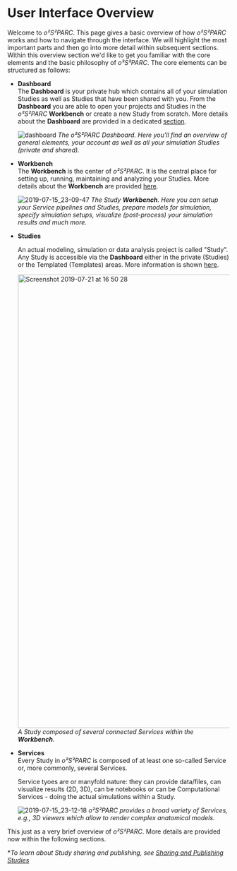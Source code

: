 # User Interface Overview

Welcome to *o²S²PARC*. This page gives a basic overview of how *o²S²PARC* works and how to navigate through the interface. We will highlight the most important parts and then go into more detail within subsequent sections. Within this overview section we'd like to get you familiar with the core elements and the basic philosophy of *o²S²PARC*. The core elements can be structured as follows:

* **Dashboard** <br/>
  The **Dashboard** is your private hub which contains all of your simulation Studies as well as Studies that have been shared with you. From the **Dashboard** you are able to open your projects and Studies in the *o²S²PARC* **Workbench** or create a new Study from scratch. More details about the **Dashboard** are provided in a dedicated [section](/docs/platform_introduction/dashboard.md).

    ![dashboard](https://user-images.githubusercontent.com/28002886/153439343-536f50db-c0bc-4bf7-b7a8-4ce559280683.png)
    _The *o²S²PARC* Dashboard. Here you'll find an overview of general elements, your account as well as all your simulation Studies (private and shared)._

* **Workbench** <br/>
  The **Workbench** is the center of *o²S²PARC*. It is the central place for setting up, running, maintaining and analyzing your Studies. More details about the **Workbench** are provided [here](/docs/platform_introduction/studies?id=study-workbench).

  ![2019-07-15_23-09-47](https://user-images.githubusercontent.com/28002886/153258493-b8c84a28-ae5c-4988-8333-ee9d4bd39997.png)
    *The Study **Workbench**. Here you can setup your Service pipelines and Studies, prepare models for simulation, specify simulation setups, visualize (post-process) your simulation results and much more.*

* **Studies** <br/>

    An actual modeling, simulation or data analysis project is called "Study". Any Study is accessible via the **Dashboard** either in the private (Studies) or the Templated (Templates) areas. More information is shown [here](/docs/platform_introduction/studies.md).

    <img width="1028" alt="Screenshot 2019-07-21 at 16 50 28" src="https://user-images.githubusercontent.com/28002886/137307481-0f854408-7d2a-4dec-8986-2743a3a68784.png"> <br/>
    *A Study composed of several connected Services within the **Workbench**.*


* **Services** <br/>
  Every Study in *o²S²PARC* is composed of at least one so-called Service or, more commonly, several Services.

  Service tyoes are or manyfold nature: they can provide data/files, can visualize results (2D, 3D), can be notebooks or can be Computational Services - doing the actual simulations within a Study.

  ![2019-07-15_23-12-18](https://user-images.githubusercontent.com/28002886/137308268-9e4c3be5-884d-4b2a-bdd6-425ad9c0dcce.png)
  *o²S²PARC provides a broad variety of Services, e.g., 3D viewers which allow to render complex anatomical models.*

This just as a very brief overview of *o²S²PARC*. More details are provided now within the following sections.

**To learn about Study sharing and publishing, see [Sharing and Publishing Studies](/docs/study_setup/sharestudy.md)*